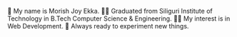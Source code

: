🤵 My name is Morish Joy Ekka.
🧑‍🎓 Graduated from Siliguri Institute of Technology in B.Tech Computer Science & Engineering.
🧑‍💻 My interest is in Web Development.
🤝 Always ready to experiment new things.
